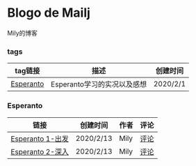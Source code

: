 # Blogo de Mailj
Mily的博客
### tags
tag链接|描述|创建时间
-|-|-|
[Esperanto](#Esperanto)|Esperanto学习的实况以及感想|2020/2/1

### Esperanto
链接|创建时间|作者|评论
-|-|-|-|
[Esperanto 1-出发](https://www.jianshu.com/p/eabeb6348fca)|2020/2/13|Mily|[评论](https://github.com/momoNorthy/article/issues/1)
[Esperanto 2-深入](https://github.com/momoNorthy/article/blob/master/posts/Esperanto-2-shenru.md) |2020/2/13|Mily|[评论](https://github.com/momoNorthy/article/issues/2)
